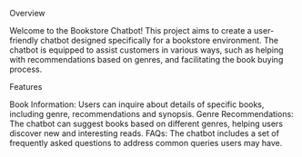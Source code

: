 Overview

Welcome to the Bookstore Chatbot! This project aims to create a user-friendly chatbot designed specifically for a bookstore environment. The chatbot is equipped to assist customers in various ways, such as helping with recommendations based on genres, and facilitating the book buying process.

Features

Book Information: Users can inquire about details of specific books, including genre, recommendations and synopsis.
Genre Recommendations: The chatbot can suggest books based on different genres, helping users discover new and interesting reads.
FAQs: The chatbot includes a set of frequently asked questions to address common queries users may have.
